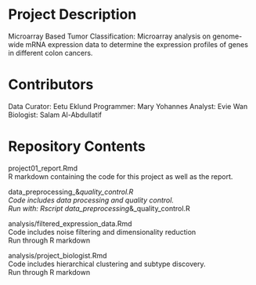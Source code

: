 # Project Description

Microarray Based Tumor Classification:
	Microarray analysis on genome-wide mRNA expression data to determine the expression profiles of genes in different colon cancers. 
# Contributors
Data Curator: Eetu Eklund
Programmer: Mary Yohannes
Analyst: Evie Wan
Biologist: Salam Al-Abdullatif

# Repository Contents
project01_report.Rmd  
R markdown containing the code for this project as well as the report.   

data_preprocessing_&_quality_control.R  
Code includes data processing and quality control.  
Run with: Rscript data_preprocessing_&_quality_control.R  

analysis/filtered_expression_data.Rmd  
Code includes noise filtering and dimensionality reduction  
Run through R markdown  

analysis/project_biologist.Rmd  
Code includes hierarchical clustering and subtype discovery.  
Run through R markdown  
